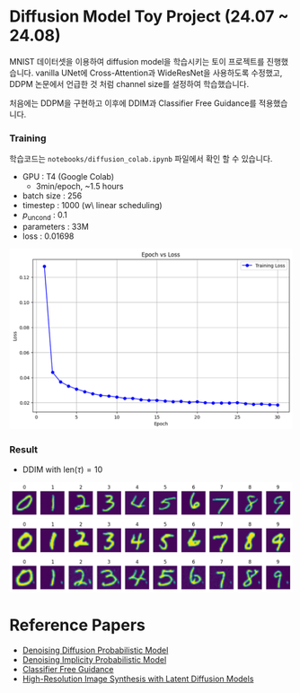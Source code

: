 # Diffusion Model Toy Project (24.07 ~ 24.08)

MNIST 데이터셋을 이용하여 diffusion model을 학습시키는 토이 프로젝트를 진행했습니다. vanilla UNet에 Cross-Attention과 WideResNet을 사용하도록 수정했고, DDPM 논문에서 언급한 것 처럼 channel size를 설정하여 학습했습니다.

처음에는 DDPM을 구현하고 이후에 DDIM과 Classifier Free Guidance를 적용했습니다. 

### Training

학습코드는 `notebooks/diffusion_colab.ipynb` 파일에서 확인 할 수 있습니다.

- GPU : T4 (Google Colab)
  - 3min/epoch, ~1.5 hours
- batch size : 256
- timestep : 1000 (w\ linear scheduling)
- $p_\text{uncond}$ : 0.1
- parameters : 33M
- loss : 0.01698 

![loss](./images/loss.png)


### Result

- DDIM with $\mathrm{len}(\tau) = 10$

![result1](./images/result.png)
![result2](./images/result2.png)
![result3](./images/result3.png)



# Reference Papers

- [Denoising Diffusion Probabilistic Model](https://arxiv.org/abs/2006.11239)
- [Denoising Implicity Probabilistic Model](https://arxiv.org/abs/2010.02502)
- [Classifier Free Guidance](https://arxiv.org/abs/2207.12598)
- [High-Resolution Image Synthesis with Latent Diffusion Models](https://arxiv.org/abs/2112.10752)